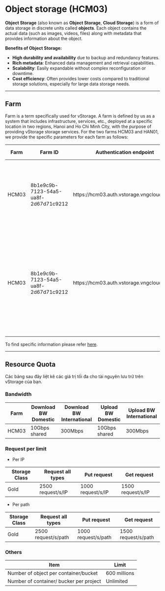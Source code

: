 # Object storage (HCM03)

**Object Storage** (also known as **Object Storage**, **Cloud Storage**) is a form of data storage in discrete units called **objects**. Each object contains the actual data (such as images, videos, files) along with metadata that provides information about the object.

**Benefits of Object Storage:**

* **High durability and availability** due to backup and redundancy features.
* **Rich metadata**: Enhanced data management and retrieval capabilities.
* **Scalability**: Easily expandable without complex reconfiguration or downtime.
* **Cost efficiency**: Often provides lower costs compared to traditional storage solutions, especially for large data storage needs.

***

## **Farm** <a href="#farm" id="farm"></a>

Farm is a term specifically used for vStorage. A farm is defined by us as a system that includes infrastructure, services, etc., deployed at a specific location in two regions, Hanoi and Ho Chi Minh City, with the purpose of providing vStorage storage services. For the two farms HCM03 and HAN01, we provide the specific parameters for each farm as follows:

<table data-full-width="true"><thead><tr><th>Farm</th><th>Farm ID</th><th>Authentication endpoint</th><th>vStorage endpoint</th><th>Purpose of use</th></tr></thead><tbody><tr><td>HCM03</td><td>8b1e9c9b-7123-54a5-ua8f-2d67d71c9212</td><td>https://hcm03.auth.vstorage.vngcloud.vn/v3</td><td>https://hcm03.vstorage.vngcloud.vn</td><td>The farm serves multiple purposes and is shared for the project's initial data in the HoChiMinh Region.</td></tr><tr><td>HCM03</td><td>8b1e9c9b-7123-54a5-ua8f-2d67d71c9212</td><td>https://hcm03.auth.vstorage.vngcloud.vn/v3</td><td>https://hcm03-encrypt.vstorage.vngcloud.vn</td><td>When using this encryption endpoint, your data will be automatically encrypted when uploading files to vStorage in accordance with the AES-256 encryption standard.</td></tr></tbody></table>

To find specific information please refer [here](what-is-vstorage/what-is-farm.md).

***

## Resource Quota <a href="#han-muc-tai-nguyen" id="han-muc-tai-nguyen"></a>

Các bảng sau đây liệt kê các giá trị tối đa cho tài nguyên lưu trữ trên vStorage của bạn.

### Bandwidth <a href="#bandwidth" id="bandwidth"></a>

<table data-full-width="true"><thead><tr><th>Farm</th><th>Download BW Domestic</th><th>Download BW International</th><th>Upload BW Domestic</th><th>Upload BW International</th></tr></thead><tbody><tr><td>HCM03</td><td>10Gbps shared</td><td>300Mbps </td><td>10Gbps shared</td><td>300Mbps </td></tr></tbody></table>

### Request per limit <a href="#request-per-limit" id="request-per-limit"></a>

* Per IP

<table data-full-width="true"><thead><tr><th>Storage Class</th><th>Request all types</th><th>Put request</th><th>Get request</th></tr></thead><tbody><tr><td>Gold</td><td>2500 request/s/IP</td><td>1000 request/s/IP</td><td>1500 request/s/IP</td></tr></tbody></table>

* Per path

<table data-full-width="true"><thead><tr><th>Storage Class</th><th>Request all types</th><th>Put request</th><th>Get request</th></tr></thead><tbody><tr><td>Gold</td><td>2500 request/s/path</td><td>1000 request/s/path</td><td>1500 request/s/path</td></tr></tbody></table>

### Others <a href="#cac-han-muc-khac" id="cac-han-muc-khac"></a>

<table data-full-width="true"><thead><tr><th>Item</th><th>Limit</th></tr></thead><tbody><tr><td>Number of object per container/bucket</td><td>600 millions</td></tr><tr><td>Number of container/ bucker per project</td><td>Unlimited</td></tr></tbody></table>
